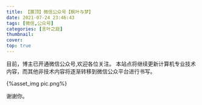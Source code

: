 ```yaml
---
title: 【置顶】微信公众号【枫叶与梦】
date: 2021-07-24 23:46:43
tags: [微信,公众号]
categories: [言叶之庭]
thumbnail:
cover:
top: true
---
```

目前，博主已开通微信公众号,欢迎各位关注。
本站点将继续更新计算机专业技术内容，而其他非技术内容将逐渐转移到微信公众平台进行书写。

{%asset_img pic.png%}

<!-- more -->
谢谢你。